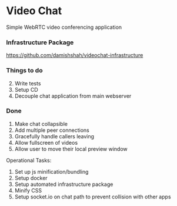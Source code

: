 # Video Chat
Simple WebRTC video conferencing application

### Infrastructure Package
https://github.com/damishshah/videochat-infrastructure

### Things to do

2. Write tests
3. Setup CD
4. Decouple chat application from main webserver

### Done

1. Make chat collapsible
2. Add multiple peer connections
3. Gracefully handle callers leaving
4. Allow fullscreen of videos
5. Allow user to move their local preview window

Operational Tasks:
1. Set up js minification/bundling
2. Setup docker
3. Setup automated infrastructure package
4. Minify CSS
5. Setup socket.io on chat path to prevent collision with other apps